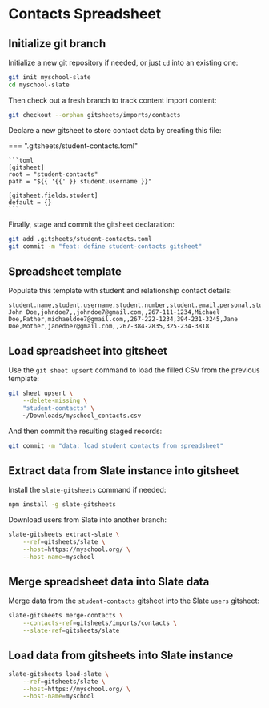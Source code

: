 # Contacts Spreadsheet

## Initialize git branch

Initialize a new git repository if needed, or just `cd` into an existing one:

```bash
git init myschool-slate
cd myschool-slate
```

Then check out a fresh branch to track content import content:

```bash
git checkout --orphan gitsheets/imports/contacts
```

Declare a new gitsheet to store contact data by creating this file:

=== ".gitsheets/student-contacts.toml"

    ```toml
    [gitsheet]
    root = "student-contacts"
    path = "${{ '{{' }} student.username }}"

    [gitsheet.fields.student]
    default = {}
    ```

Finally, stage and commit the gitsheet declaration:

```bash
git add .gitsheets/student-contacts.toml
git commit -m "feat: define student-contacts gitsheet"
```

## Spreadsheet template

Populate this template with student and relationship contact details:

```csv
student.name,student.username,student.number,student.email.personal,student.phone.home,student.phone.mobile,guardian1.name,guardian1.relationship,guardian1.email.personal,guardian1.phone.home,guardian1.phone.mobile,guardian1.phone.work,guardian2.name,guardian2.relationship,guardian2.email.personal,guardian2.phone.home,guardian2.phone.mobile,guardian2.phone.work
John Doe,johndoe7,,johndoe7@gmail.com,,267-111-1234,Michael Doe,Father,michaeldoe7@gmail.com,,267-222-1234,394-231-3245,Jane Doe,Mother,janedoe7@gmail.com,,267-384-2835,325-234-3818
```

## Load spreadsheet into gitsheet

Use the `git sheet upsert` command to load the filled CSV from the previous template:

```bash
git sheet upsert \
    --delete-missing \
    "student-contacts" \
    ~/Downloads/myschool_contacts.csv
```

And then commit the resulting staged records:

```bash
git commit -m "data: load student contacts from spreadsheet"
```

## Extract data from Slate instance into gitsheet

Install the `slate-gitsheets` command if needed:

```bash
npm install -g slate-gitsheets
```

Download users from Slate into another branch:

```bash
slate-gitsheets extract-slate \
    --ref=gitsheets/slate \
    --host=https://myschool.org/ \
    --host-name=myschool
```

## Merge spreadsheet data into Slate data

Merge data from the `student-contacts` gitsheet into the Slate `users` gitsheet:

```bash
slate-gitsheets merge-contacts \
    --contacts-ref=gitsheets/imports/contacts \
    --slate-ref=gitsheets/slate
```

## Load data from gitsheets into Slate instance

```bash
slate-gitsheets load-slate \
    --ref=gitsheets/slate \
    --host=https://myschool.org/ \
    --host-name=myschool
```
